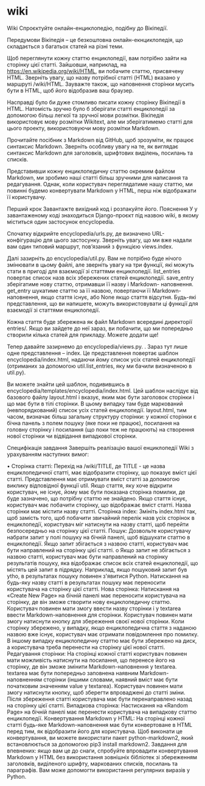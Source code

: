 # wiki

Wiki
Спроєктуйте онлайн-енциклопедію, подібну до Вікіпедії.

Передумови
Вікіпедія – це безкоштовна онлайн-екнциклопедія, що складається з багатьох статей на різні теми.

Щоб переглянути кожну статтю енциклопедії, вам потрібно зайти на сторінку цієї статті. Зайшовши, наприклад, на https://en.wikipedia.org/wiki/HTML, ви побачите статтю, присвячену HTML. Зверніть увагу, що назву потрібної статті (HTML) вказано у маршруті /wiki/HTML. Зауважте також, що наповнення сторінки мусить бути в HTML, щоб його відобразив ваш браузер.

Насправді було би дуже стомливо писати кожну сторінку Вікіпедії в HTML. Натомість зручно було б зберігати статті енциклопедії за допомогою більш легкої та зручної мови розмітки. Вікіпедія використовує мову розмітки Wikitext, але ми зберігатимемо статті для цього проекту, використовуючи мову розмітки Markdown.

Прочитайте посібник з Markdown від GitHub, щоб зрозуміти, як працює синтаксис Markdown. Зверніть особливу увагу на те, як виглядає синтаксис Markdown для заголовків, шрифтових виділень, посилань та списків.

Представивши кожну енциклопедичну статтю окремим файлом Markdown, ми зробимо наші статті більш зручними для написання та редагування. Однак, коли користувач переглядатиме нашу статтю, ми повинні будемо конвертувати Markdown у HTML, перш ніж відображати її користувачу.

Перший крок
Завантажте вихідний код і розпакуйте його.
Пояснення
У у завантаженому коді знаходиться Django-проєкт під назвою wiki, в якому міститься один застосунок encyclopedia.

Спочатку відкрийте encyclopedia/urls.py, де визначено URL-конфігурацію для цього застосунку. Зверніть увагу, що ми вже надали вам один типовий маршрут, пов’язаний з функцією views.index.

Далі зазирніть до encyclopedia/util.py. Вам не потрібно буде нічого змінювати в цьому файлі, але зверніть увагу на три функції, які можуть стати в пригоді для взаємодії зі статтями енциклопедії. list_entries повертає список назв всіх збережених статей енциклопедії. save_entry зберігатиме нову статтю, отримавши її назву і Markdown- наповнення. get_entry шукатиме статтю за її назвою, повертаючи її Markdown-наповнення, якщо стаття існує, або None якщо стаття відсутня. Будь-які представлення, що ви напишете, можуть використовувати ці функції для взаємодії зі статтями енциклопедії.

Кожна стаття буде збережена як файл Markdown всередині директорії entries/. Якщо ви зайдете до неї зараз, ви побачити, що ми попередньо створили кілька статей для прикладу. Можете додати ще!

Тепер давайте зазирнемо до encyclopedia/views.py. . Зараз тут лише одне представлення – index. Це представлення повертає шаблон encyclopedia/index.html, надаючи йому список усіх статей енциклопедії (отриманих за допомогою util.list_entries, яку ми бачили визначеною в util.py).

Ви можете знайти цей шаблон, подивившись в encyclopedia/templates/encyclopedia/index.html. Цей шаблон наслідує від базового файлу layout.html і вказує, яким має бути заголовок сторінки і що має бути в тілі сторінки. В цьому випадку там буде маркований (невпорядкований) список усіх статей енциклопедії. layout.html, тим часом, визначає більш загальну структуру сторінки: у кожної сторінки є бічна панель з полем пошуку (яке поки не працює), посилання на головну сторінку і посилання (що поки теж не працюють) на створення нової сторінки чи відвідання випадкової сторінки.

Специфікація завдання
Завершіть реалізацію вашої енциклопедії Wiki з урахуванням наступних вимог:

• Сторінка статті: Перехід на /wiki/TITLE, де TITLE - це назва енциклопедичної статті, має відобразити сторінку, що показує вміст цієї статті.
Представлення має отримувати вміст статті за допомогою виклику відповідної функції util.
Якщо стаття, яку хоче відкрити користувач, не існує, йому має бути показана сторінка помилки, де буде зазначено, що потрібну статтю не знайдено.
Якщо стаття існує, користувач має побачити сторінку, що відображає вміст статті. Назва сторінки має містити назву статті.
Сторінка index: Змініть index.html так, щоб замість того, щоб побачити звичайний перелік назв усіх сторінок в енциклопедії, користувач міг натиснути на назву статті, щоб перейти безпосередньо на сторінку цієї статті.
Пошук: Дозвольте користувачу набрати запит у полі пошуку на бічній панелі, щоб відшукати статтю в енциклопедії.
Якщо запит збігається з назвою статті, користувач має бути направлений на сторінку цієї статті.
o Якщо запит не збігається з назвою статті, користувач має бути направлений на сторінку результатів пошуку, яка відображає список всіх статей енциклопедії, що містять цей запит в підрядку. Наприклад, якщо пошуковий запит був ytho, в результатах пошуку повинен з'явитися Python.
Натискання на будь-яку назву статті в результатах пошуку має переносити користувача на сторінку цієї статті.
Нова сторінка: Натискання на «Create New Page» на бічній панелі має переносити користувача на сторінку, де він зможе створити нову енциклопедичну статтю.
Користувач повинен мати змогу ввести назву сторінки і у textarea ввести Markdown-наповнення для сторінки.
Користувач повинен мати змогу натиснути кнопку для збереження своєї нової сторінки.
Коли сторінку збережено, у випадку, якщо енциклопедична стаття з наданою назвою вже існує, користувач має отримати повідомлення про помилку.
В іншому випадку енциклопедичну статтю має бути збережено на диск, а користувача треба перенести на сторінку цієї нової статті.
Редагування сторінки: На сторінці кожної статті користувач повинен мати можливість натиснути на посилання, що перенесе його на сторінку, де він зможе змінити Markdown-наповнення у textarea.
textarea має бути попередньо заповнена наявним Markdown-наповненням сторінки (іншими словами, наявний вміст має бути початковим значенням value у textarea).
Користувач повинен мати змогу натиснути кнопку, щоб зберегти впроваджені до статті зміни.
Після збереження статті користувача має бути перенаправлено назад на сторінку цієї статті.
Випадкова сторінка: Настискання на «Random Page» на бічній панелі має перенести користувача на випадкову статтю енциклопедії.
Конвертування Markdown у HTML: На сторінці кожної статті будь-яке Markdown-наповнення має бути конвертоване в HTML перед тим, як відобразити його для користувача. Щоб виконати це конвертування, ви можете використати пакет python-markdown2, який встановлюється за допомогою pip3 install markdown2.
Завдання для впевнених: якщо вам це до снаги, спробуйте впровадити конвертування Markdown у HTML без використання зовнішніх бібліотек зі збереженням заголовків, виділеного шрифту, маркованих списків, посилань та параграфів. Вам може допомогти використання регулярних виразів у Python.
